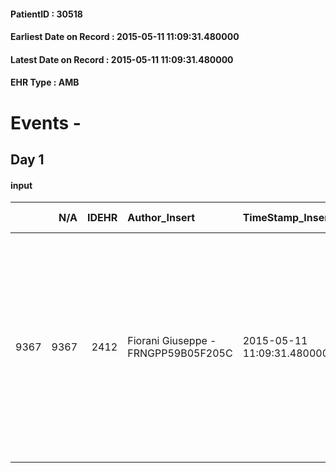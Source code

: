 
#### PatientID : 30518
#### Earliest Date on Record : 2015-05-11 11:09:31.480000
#### Latest Date on Record : 2015-05-11 11:09:31.480000
#### EHR Type : AMB

# Events - 

## Day 1

#### input
|      |    N/A |   IDEHR | Author_Insert                       | TimeStamp_Insert           | EHRType   |   PatientID |   IDDigitalSignDocument | persone_vicine   |   Unnamed: 0_x.1 |   IDANAMNESI_SOCIALE | Patient   | FamigliaAltro   | Paziente_T   | FamigliaAltro_T   |   Non_Rilevabile_x.1 | Note_Non_Rilevabile_x.1   | opt_Problemi   | Note_I                                                                                                                                                                                                                                                                                                                                                 | ds_note_timori                                                                                             | chk_contr_sintomi   | chk_competenza                                 | opt_paziente_a   | opt_famiglia_a   | opt_adeguatezza   | ds_note_ad                                                                      | opt_paziente_solo   | ds_note_con                                                                           | opt_presente_assente   | Presenza_minori   | Caregiver_principale   | opt_capacita         | opt_necessario   | opt_presente   | opt_risorse_ec   | opt_paziente_psi   | opt_Ins_vol   | opt_paziente_ad   | opt_caregiver_ad   | opt_esenzione   | opt_inv_civile   |   ds_codice_es | Needs     | Domestic partnership   | Fragility                    | opt_disponibilita_f   | opt_indennita_acc   | opt_legge   | opt_famiglia_psi   | opt_disponibilit_paz   |
|-----:|-------:|--------:|:------------------------------------|:---------------------------|:----------|------------:|------------------------:|:-----------------|-----------------:|---------------------:|:----------|:----------------|:-------------|:------------------|---------------------:|:--------------------------|:---------------|:-------------------------------------------------------------------------------------------------------------------------------------------------------------------------------------------------------------------------------------------------------------------------------------------------------------------------------------------------------|:-----------------------------------------------------------------------------------------------------------|:--------------------|:-----------------------------------------------|:-----------------|:-----------------|:------------------|:--------------------------------------------------------------------------------|:--------------------|:--------------------------------------------------------------------------------------|:-----------------------|:------------------|:-----------------------|:---------------------|:-----------------|:---------------|:-----------------|:-------------------|:--------------|:------------------|:-------------------|:----------------|:-----------------|---------------:|:----------|:-----------------------|:-----------------------------|:----------------------|:--------------------|:------------|:-------------------|:-----------------------|
| 9367 |   9367 |    2412 | Fiorani Giuseppe - FRNGPP59B05F205C | 2015-05-11 11:09:31.480000 | AMB       |       30518 |                   70041 | N/A              |             1001 |                  637 | Si#1      | Si#1            | No#0         | Si#1              |                    0 | NR                        | No#0           | Pz informato della diagnosi e dell'aggravamento;al momento poco consapevole delle attuali condizioni,ulteriormente peggiorate per avvenuta emorragia cerebrale,con grave paresi dell'arto inferiore dx, plegia arto superiore dx,deficit facciale inferiore dx .La moglie √® stata resa edotta della gravit√† e dell'assenza di margini di trattamento | La moglie preferisce il trasferimento del pz in una struttura hospice,per la gestione dei sintomi avanzati | controllo sintomi#0 | competenza/capacit√† assistenziale caregiver#0 | Indefinite#2     | Congruenti#1     | Da valutare#2     | Segnalo quadro di fragilit√† per deficit di risorse familiari.Non ci sono figli | No#0                | Vive con la moglie Carla di aa 72.Non hanno figli.Non vengono segnalate altre risorse | Presente#1             | No#0              | La moglie Carla        | Non incrementabile#2 | Si#1             | No#0           | Adeguate#1       | No#0               | No#0          | Totale#2          | Totale#2           | Si#1            | No#0             |             48 | Clinici#0 | Coniuge/Convivente#0   | sovraccarico assistenziale#4 | Da verificare#2       | No#0                | No#0        | No#0               | No#0                   |



